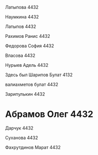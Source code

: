 Латыпова 4432

Наумкина 4432

Латыпов 4432

Рахимов Ранис 4432

Федорова София 4432 

Власова 4432

Нурыев Адель 4432

Здесь был Шарипов Булат 4132

валиахметов булат 4432

Зарипулькин 4432

# Абрамов Олег 4432

Дарчук 4432

Суханова 4432

Фахрутдинов Марат 4432
